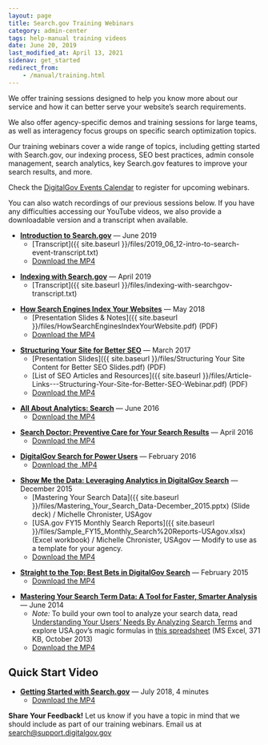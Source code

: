 ```yaml
---
layout: page
title: Search.gov Training Webinars
category: admin-center
tags: help-manual training videos
date: June 20, 2019
last_modified_at: April 13, 2021
sidenav: get_started
redirect_from:
    - /manual/training.html
---
```


We offer training sessions designed to help you know more about our service and how it can better serve your website’s search requirements. 

We also offer agency-specific demos and training sessions for large teams, as well as interagency focus groups on specific search optimization topics.

Our training webinars cover a wide range of topics, including getting started with Search.gov, our indexing process, SEO best practices, admin console management, search analytics, key Search.gov features to improve your search results, and more.

Check the [DigitalGov Events Calendar](https://www.digital.gov/events/) to register for upcoming webinars.

You can also watch recordings of our previous sessions below. If you have any difficulties accessing our YouTube videos, we also provide a downloadable version and a transcript when available.

<a name="intro-to-search-gov"></a>
* **[Introduction to Search.gov](https://youtu.be/niT9kU6AfP8)** &mdash; June 2019
  * [Transcript]({{ site.baseurl }}/files/2019_06_12-intro-to-search-event-transcript.txt)
  * [Download the MP4](https://dgsearch-images.s3.amazonaws.com/media/2019_06_12-intro-to-search.mp4)

<a name="indexing-with-searchgov"></a>
* **[Indexing with Search.gov](https://youtu.be/zxyJVrxWVmg)** &mdash; April 2019
  * [Transcript]({{ site.baseurl }}/files/indexing-with-searchgov-transcript.txt)

<a name="how-engines-index"></a>
* **[How Search Engines Index Your Websites](https://youtu.be/THhe3Z7XSxg)** &mdash; May 2018
  * [Presentation Slides & Notes]({{ site.baseurl }}/files/HowSearchEnginesIndexYourWebsite.pdf) (PDF)
  * [Download the MP4](https://d3qcdigd1fhos0.cloudfront.net/media/howsearchenginesindex.MP4)

<a name="site-structure-better-seo"></a>
* **[Structuring Your Site for Better SEO](https://youtu.be/2t5JM5slNSA)** &mdash; March 2017
  * [Presentation Slides]({{ site.baseurl }}/files/Structuring Your Site Content for Better SEO Slides.pdf) (PDF)
  * [List of SEO Articles and Resources]({{ site.baseurl }}/files/Article-Links---Structuring-Your-Site-for-Better-SEO-Webinar.pdf) (PDF)
  * [Download the MP4](https://d3qcdigd1fhos0.cloudfront.net/media/Structuring+Your+Site+for+Better+SEO_051117.MP4)

<a name="all-about-analytics"></a>
* **[All About Analytics: Search](https://youtu.be/xL6ipNKPW_Y)** &mdash; June 2016
  * [Download the MP4](https://d3qcdigd1fhos0.cloudfront.net/media/allaboutanalytics.MP4)

<a name="search-doctor"></a>
* **[Search Doctor: Preventive Care for Your Search Results](https://youtu.be/Wr767ENce_4)** &mdash; April 2016
  * [Download the MP4](https://d3qcdigd1fhos0.cloudfront.net/media/searchdoctor.MP4)

<a name="power-users"></a>
* **[DigitalGov Search for Power Users](https://youtu.be/P47ccZb6Fzc)** &mdash; February 2016
  * [Download the .MP4](https://d3qcdigd1fhos0.cloudfront.net/media/powerusers.MP4)

<a name="show-me-the-data"></a>
* **[Show Me the Data: Leveraging Analytics in DigitalGov Search](https://youtu.be/zMft4VkYZug)** &mdash; December 2015
  * [Mastering Your Search Data]({{ site.baseurl }}/files/Mastering_Your_Search_Data-December_2015.pptx) (Slide deck) / Michelle Chronister, USAgov
  * [USA.gov FY15 Monthly Search Reports]({{ site.baseurl }}/files/Sample_FY15_Monthly_Search%20Reports-USAgov.xlsx) (Excel workbook) / Michelle Chronister, USAgov &mdash; Modify to use as a template for your agency.
  * [Download the MP4](https://d3qcdigd1fhos0.cloudfront.net/media/showmethedata.MP4)

<a name="straight-to-the-top"></a>
* **[Straight to the Top: Best Bets in DigitalGov Search](https://youtu.be/WzQocKYK0t4)** &mdash; February 2015
  * [Download the MP4](https://d3qcdigd1fhos0.cloudfront.net/media/bestbets.MP4)

<a name="mastering-your-search-term-data"></a>
* **[Mastering Your Search Term Data: A Tool for Faster, Smarter Analysis](https://youtu.be/x2_PhowP-DI)** &mdash; June 2014
  * *Note:* To build your own tool to analyze your search data, read [Understanding Your Users’ Needs By Analyzing Search Terms](https://www.digitalgov.gov/2013/10/24/understanding-your-users-needs-by-analyzing-search-terms/) and explore USA.gov’s magic formulas in [this spreadsheet](https://s3.amazonaws.com/digitalgov/_legacy-img/2013/10/usa.gov-monthly-search-reports-fy13.xlsx) (MS Excel, 371 KB, October 2013)
  * [Download the MP4](https://d3qcdigd1fhos0.cloudfront.net/media/masteringyoursearchdata.MP4)

## Quick Start Video

<a name="getting-started-with-search-gov"></a>
* **[Getting Started with Search.gov](https://youtu.be/p-y9T23ziEg)** &mdash; July 2018, 4 minutes
  * [Download the MP4](https://d3qcdigd1fhos0.cloudfront.net/media/gettingstarted.MP4)

**Share Your Feedback!** Let us know if you have a topic in mind that we should include as part of our training webinars. Email us at search@support.digitalgov.gov

